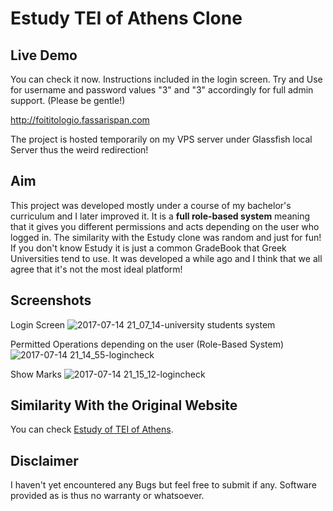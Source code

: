 # Estudy TEI of Athens Clone

## Live Demo

You can check it now. Instructions included in the login screen. 
Try and Use for username and password values "3" and "3" accordingly for full admin support. (Please be gentle!)

http://foititologio.fassarispan.com

The project is hosted temporarily on my VPS server under Glassfish local Server thus the weird redirection!

## Aim

This project was developed mostly under a course of my bachelor's curriculum and I later improved it.
It is a **full role-based system** meaning that it gives you different permissions and acts depending on the user who logged in.
The similarity with the Estudy clone was random and just for fun! If you don't know Estudy it is just a common GradeBook that Greek Universities tend to use. It was developed a while ago and I think that we all agree that it's not the most ideal platform!

## Screenshots

Login Screen
![2017-07-14 21_07_14-university students system](https://user-images.githubusercontent.com/16108478/28224898-72bdb74c-68d9-11e7-8ac8-c636e5e060b1.png)

Permitted Operations depending on the user (Role-Based System)
![2017-07-14 21_14_55-logincheck](https://user-images.githubusercontent.com/16108478/28224932-8da91c18-68d9-11e7-8561-b9c709ccf0ab.png)

Show Marks
![2017-07-14 21_15_12-logincheck](https://user-images.githubusercontent.com/16108478/28224933-8dacea82-68d9-11e7-81ef-4daff7f282af.png)


## Similarity With the Original Website

You can check [Estudy of TEI of Athens](estudy.teiath.gr/unistudent/).

## Disclaimer

I haven't yet encountered any Bugs but feel free to submit if any. Software provided as is thus no warranty or whatsoever.